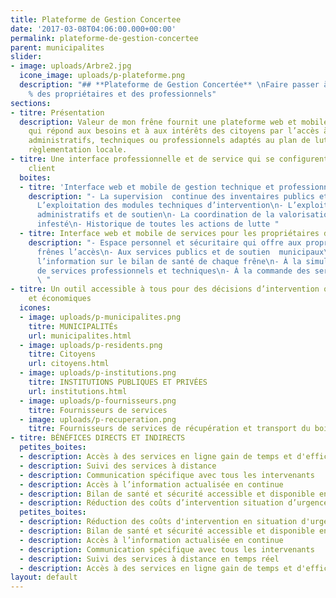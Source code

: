 ```yaml
---
title: Plateforme de Gestion Concertee
date: '2017-03-08T04:06:00.000+00:00'
permalink: plateforme-de-gestion-concertee
parent: municipalites
slider:
- image: uploads/Arbre2.jpg
  icone_image: uploads/p-plateforme.png
  description: "## **Plateforme de Gestion Concertée** \nFaire passer à l’action 100
    % des propriétaires et des professionnels"
sections:
- titre: Présentation
  description: Valeur de mon frêne fournit une plateforme web et mobile de communication
    qui répond aux besoins et à aux intérêts des citoyens par l’accès à des services
    administratifs, techniques ou professionnels adaptés au plan de lutte et à la
    règlementation locale.
- titre: Une interface professionnelle et de service qui se configurent selon le besoin
    client
  boites:
  - titre: 'Interface web et mobile de gestion technique et professionnelle pour:'
    description: "- La supervision  continue des inventaires publics et privés \n-
      L’exploitation des modules techniques d’intervention\n- L’exploitation des modules
      administratifs et de soutien\n- La coordination de la valorisation des bois
      infesté\n- Historique de toutes les actions de lutte "
  - titre: Interface web et mobile de services pour les propriétaires de frênes privés
    description: "- Espace personnel et sécuritaire qui offre aux propriétaires de
      frênes l’accès\n- Aux services publics et de soutien  municipaux\n- Suivi de
      l’information sur le bilan de santé de chaque frêne\n- À la simulation des coûts
      de services professionnels et techniques\n- À la commande des services en lignes
      \ "
- titre: Un outil accessible à tous pour des décisions d’intervention quantifiées
    et économiques
  icones:
  - image: uploads/p-municipalites.png
    titre: MUNICIPALITÉs
    url: municipalites.html
  - image: uploads/p-residents.png
    titre: Citoyens
    url: citoyens.html
  - image: uploads/p-institutions.png
    titre: INSTITUTIONS PUBLIQUES ET PRIVÉES
    url: institutions.html
  - image: uploads/p-fournisseurs.png
    titre: Fournisseurs de services
  - image: uploads/p-recuperation.png
    titre: Fournisseurs de services de récupération et transport du bois
- titre: BÉNÉFICES DIRECTS ET INDIRECTS
  petites_boites:
  - description: Accès à des services en ligne gain de temps et d'efficacité
  - description: Suivi des services à distance
  - description: Communication spécifique avec tous les intervenants
  - description: Accès à l’information actualisée en continue
  - description: Bilan de santé et sécurité accessible et disponible en tout temps
  - description: Réduction des coûts d’intervention situation d’urgence
  petites_boites:
  - description: Réduction des coûts d'intervention en situation d'urgence
  - description: Bilan de santé et sécurité accessible et disponible en tout temps
  - description: Accès à l’information actualisée en continue
  - description: Communication spécifique avec tous les intervenants
  - description: Suivi des services à distance en temps réel
  - description: Accès à des services en ligne gain de temps et d'efficacité
layout: default
---
```

